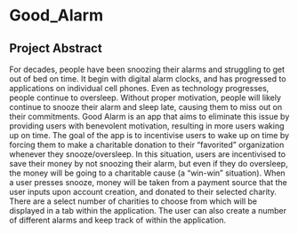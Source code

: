 # Good_Alarm

## Project Abstract

For decades, people have been snoozing their alarms and struggling to get out of bed on time. It begin with digital alarm clocks, and has progressed to applications on individual cell phones. Even as technology progresses, people continue to oversleep. Without proper motivation, people will likely continue to snooze their alarm and sleep late, causing them to miss out on their commitments. Good Alarm is an app that aims to eliminate this issue by providing users with benevolent motivation, resulting in more users waking up on time.
The goal of the app is to incentivise users to wake up on time by forcing them to make a charitable donation to their “favorited” organization whenever they snooze/oversleep. In this situation, users are incentivised to save their money by not snoozing their alarm, but even if they do oversleep, the money will be going to a charitable cause (a “win-win” situation). When a user presses snooze, money will be taken from a payment source that the user inputs upon account creation, and donated to their selected charity. There are a select number of charities to choose from which will be displayed in a tab within the application. The user can also create a number of different alarms and keep track of within the application.
